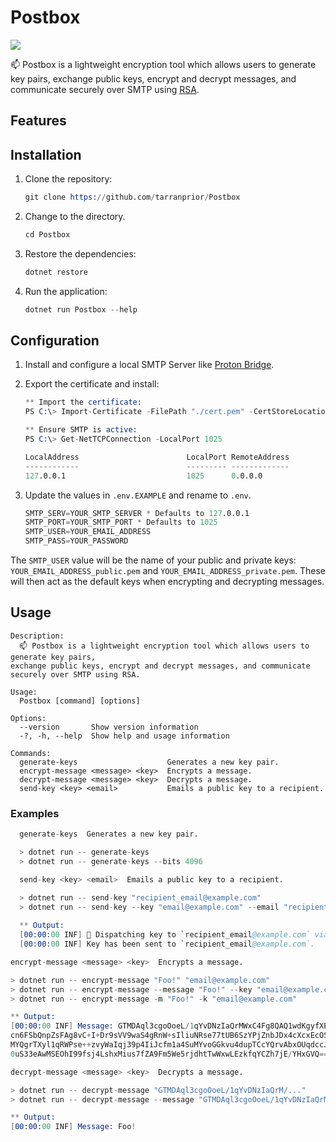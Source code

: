 # Postbox
![](https://img.shields.io/badge/Built_with-.NET_8.0-blue)

📫 Postbox is a lightweight encryption tool which allows users to generate key pairs, exchange public keys, encrypt and decrypt messages, and communicate securely over SMTP using [RSA](https://en.wikipedia.org/wiki/RSA_(cryptosystem)).

## Features

## Installation

1. Clone the repository:
    ```s
    git clone https://github.com/tarranprior/Postbox
    ```
    
2. Change to the directory.
    ```s
    cd Postbox
    ```

3. Restore the dependencies:
    ```s
    dotnet restore
    ```

4. Run the application:
   ```s
   dotnet run Postbox --help
   ```

## Configuration

1. Install and configure a local SMTP Server like [Proton Bridge](https://proton.me/mail/bridge).
2. Export the certificate and install:
    ```s
    ** Import the certificate:
    PS C:\> Import-Certificate -FilePath "./cert.pem" -CertStoreLocation Cert:\CurrentUser\Root

    ** Ensure SMTP is active:
    PS C:\> Get-NetTCPConnection -LocalPort 1025
    
    LocalAddress                        LocalPort RemoteAddress
    ------------                        --------- -------------
    127.0.0.1                           1025      0.0.0.0    
    ```
3. Update the values in `.env.EXAMPLE` and rename to `.env`.
  
    ```s
    SMTP_SERV=YOUR_SMTP_SERVER * Defaults to 127.0.0.1
    SMTP_PORT=YOUR_SMTP_PORT * Defaults to 1025 
    SMTP_USER=YOUR_EMAIL_ADDRESS
    SMTP_PASS=YOUR_PASSWORD
    ```

The `SMTP_USER` value will be the name of your public and private keys: `YOUR_EMAIL_ADDRESS_public.pem` and `YOUR_EMAIL_ADDRESS_private.pem`. These will then act as the default keys when encrypting and decrypting messages.

## Usage
```
Description:
  📫 Postbox is a lightweight encryption tool which allows users to generate key pairs,
exchange public keys, encrypt and decrypt messages, and communicate securely over SMTP using RSA.

Usage:
  Postbox [command] [options]

Options:
  --version       Show version information
  -?, -h, --help  Show help and usage information

Commands:
  generate-keys                    Generates a new key pair.
  encrypt-message <message> <key>  Encrypts a message.
  decrypt-message <message> <key>  Decrypts a message.
  send-key <key> <email>           Emails a public key to a recipient.
```

### Examples

```s
  generate-keys  Generates a new key pair.

  > dotnet run -- generate-keys
  > dotnet run -- generate-keys --bits 4096
```

```s
  send-key <key> <email>  Emails a public key to a recipient.

  > dotnet run -- send-key "recipient_email@example.com"
  > dotnet run -- send-key --key "email@example.com" --email "recipient_email@example.com"
  
  ** Output:
  [00:00:00 INF] 📩 Dispatching key to `recipient_email@example.com` via 127.0.0.1:1025...
  [00:00:00 INF] Key has been sent to `recipient_email@example.com`.
```

```s
encrypt-message <message> <key>  Encrypts a message.

> dotnet run -- encrypt-message "Foo!" "email@example.com"
> dotnet run -- encrypt-message --message "Foo!" --key "email@example.com"
> dotnet run -- encrypt-message -m "Foo!" -k "email@example.com"

** Output:
[00:00:00 INF] Message: GTMDAql3cgoOoeL/1qYvDNzIaQrMWxC4Fg8QAQ1wdKgyfXPNGi4PzfCmOuNR8I4ixLW99Du745Q
cn6FSbQnpZsFAg8vC+I+Dr9sVV9waS4gRnW+sIliuNRse77tUB6SzYPjZnbJDx4cXcxEcOSz4e8xxnGa7xiA98/rp71RNEQE1Wu
MYQgrTXyl1qRWPse++zvyWaIqj39p4IiJcfm1a4SuMYvoGGkvu4dupTCcYQrvAbxOUqdccJvg4yOYx0S5HhcuRxzN6EUYkGTSsy
0uS33eAwMSEOhI99fsj4LshxMius7fZA9Fm5We5rjdhtTwWxwLEzkfqYCZh7jE/YHxGVQ==
```

```s
decrypt-message <message> <key>  Decrypts a message.

> dotnet run -- decrypt-message "GTMDAql3cgoOoeL/1qYvDNzIaQrM/..."
> dotnet run -- decrypt-message --message "GTMDAql3cgoOoeL/1qYvDNzIaQrM/..." --key "email@example.com"

** Output:
[00:00:00 INF] Message: Foo!
```
